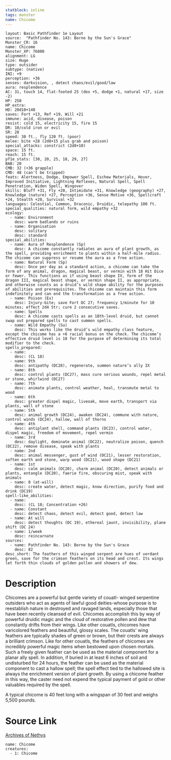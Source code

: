 ```yaml
---
statblock: inline
tags: monster
name: Chicome
---
```

```statblock
layout: Basic Pathfinder 1e Layout
source:  "Pathfinder No. 143: Borne by the Sun's Grace"
Monster_CR: 16
name: Chicome
Monster_XP: 76800
alignment: LG
size: Huge
type: outsider
subtype: (native)
INI: +9
perception: +36
senses: darkvision, , detect chaos/evil/good/law
aura: resplendence
AC: 31, touch 14, flat-footed 25 (dex +5, dodge +1, natural +17, size -2)
HP: 250
HP_extra: 
HD: 20d10+140
saves: Fort +13, Ref +19, Will +21
immune: acid, disease, poison
resist: cold 15, electricity 15, fire 15
DR: 10/cold iron or evil
SR: 28
speed: 30 ft., fly 120 ft. (poor)
melee: bite +28 (2d8+15 plus grab and poison)
special_attacks: constrict (2d8+10)
space: 15 ft.
reach: 15 ft.
pf1e_stats: [30, 20, 25, 18, 29, 27]
BAB: 20
CMB: 32 (+36 grapple)
CMD: 48 (can't be tripped)
feats: Alertness, Dodge, Empower Spell, Eschew Materials, Hover, Improved Initiative, Lightning Reflexes, Natural Spell, Spell Penetration, Widen Spell, Wingover
skills: Bluff +31, Fly +20, Intimidate +31, Knowledge (geography) +27, Knowledge (nature) +27, Perception +36, Sense Motive +36, Spellcraft +24, Stealth +20, Survival +32
languages: Celestial, Common, Draconic, Druidic, telepathy 100 ft.
special_qualities: natural form, wild empathy +32
ecology:
  - name: Environment
    desc: warm badlands or ruins
  - name: Organisation
    desc: solitary
    desc: standard
special_abilities:
  - name: Aura of Resplendence (Sp)
    desc: A chicome constantly radiates an aura of plant growth, as the spell, providing enrichment to plants within a half-mile radius. The chicome can suppress or resume the aura as a free action.
  - name: Natural Form (Sp)
    desc: Once per day as a standard action, a chicome can take the form of any animal, dragon, magical beast, or vermin with 18 Hit Dice or fewer. This functions as if using beast shape IV, form of the dragon III, magical beast shape, or vermin shape II, as appropriate, and otherwise counts as a druid’s wild shape ability for the purposes of abilities and prerequisites. The chicome can maintain this form indefinitely and can end the transformation as a free action.
  - name: Poison (Ex)
    desc: Injury-bite; save Fort DC 27; frequency 1/minute for 10 minutes; effect 2d4 Str; cure 2 consecutive saves.
  - name: Spells
    desc: A chicome casts spells as an 18th-level druid, but cannot swap out prepared spells to cast summon spells.
  - name: Wild Empathy (Su)
    desc: This works like the druid’s wild empathy class feature, except the chicome has a +6 racial bonus on the check. The chicome’s effective druid level is 18 for the purpose of determining its total modifier to the check.
spells_prepared:
  - name:
    desc: (CL 18)
  - name: 9th
    desc: antipathy (DC28), regenerate, summon nature’s ally IX
  - name: 8th
    desc: control plants (DC27), mass cure serious wounds, repel metal or stone, whirlwind (DC27)
  - name: 7th
    desc: animate plants, control weather, heal, transmute metal to wood
  - name: 6th
    desc: greater dispel magic, liveoak, move earth, transport via plants, wall of stone
  - name: 5th
    desc: animal growth (DC24), awaken (DC24), commune with nature, control winds (DC24), hallow, wall of thorns
  - name: 4th
    desc: antiplant shell, command plants (DC23), control water, dispel magic, freedom of movement, repel vermin
  - name: 3rd
    desc: daylight, dominate animal (DC22), neutralize poison, quench (DC22), remove disease, speak with plants
  - name: 2nd
    desc: animal messenger, gust of wind (DC21), lesser restoration, soften earth and stone, warp wood (DC21), wood shape (DC21)
  - name: 1st
    desc: calm animals (DC20), charm animal (DC20), detect animals or plants, entangle (DC20), faerie fire, obscuring mist, speak with animals
  - name: 0 (at-will)
    desc: create water, detect magic, know direction, purify food and drink (DC19)
spell-like_abilities:
  - name:
    desc: (CL 18; Concentration +26)
  - name: Constant
    desc: detect chaos, detect evil, detect good, detect law
  - name: At will
    desc: detect thoughts (DC 19), ethereal jaunt, invisibility, plane shift (DC 24)
  - name: 1/week
    desc: reincarnate
sources:
  - name: Pathfinder No. 143: Borne by the Sun's Grace
    desc: 82
desc_short: The feathers of this winged serpent are hues of verdant green, save for the crimson feathers on its head and crest. Its wings let forth thin clouds of golden pollen and showers of dew.
```
# Description
Chicomes are a powerful but gentle variety of couatl- winged serpentine outsiders who act as agents of lawful good deities-whose purpose is to reestablish nature in destroyed and ravaged lands, especially those that have been recently cleansed of evil. Chicomes accomplish this by way of powerful druidic magic and the cloud of restorative pollen and dew that constantly drifts from their wings. Like other couatls, chicomes have varicolored feathers and beautiful, glossy scales. The couatls' wing feathers are typically shades of green or brown, but their crests are always a brilliant crimson. Like for other couatls, the feathers of chicomes are incredibly powerful magic items when bestowed upon chosen mortals. Such a freely given feather can be used as the material component for a planar ally spell. In addition, if buried in at least 6 inches of soil and undisturbed for 24 hours, the feather can be used as the material component to cast a hallow spell; the spell effect tied to the hallowed site is always the enrichment version of plant growth. By using a chicome feather in this way, the caster need not expend the typical payment of gold or other valuables required by the spell.

 A typical chicome is 40 feet long with a wingspan of 30 feet and weighs 5,500 pounds.
# Source Link
[Archives of Nethys](https://aonprd.com/MonsterDisplay.aspx?ItemName=Chicome)
```encounter-table
name: Chicome
creatures:
  - 1: Chicome
```
